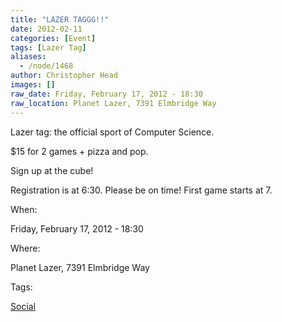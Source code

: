 ```yaml
---
title: "LAZER TAGGG!!"
date: 2012-02-11
categories: [Event]
tags: [Lazer Tag]
aliases:
  - /node/1468
author: Christopher Head
images: []
raw_date: Friday, February 17, 2012 - 18:30
raw_location: Planet Lazer, 7391 Elmbridge Way
---
```


Lazer tag: the official sport of Computer Science.

$15 for 2 games + pizza and pop.

Sign up at the cube!

Registration is at 6:30. Please be on time! First game starts at 7.

When: 

Friday, February 17, 2012 - 18:30

Where: 

Planet Lazer, 7391 Elmbridge Way

Tags: 

[Social](/social)
